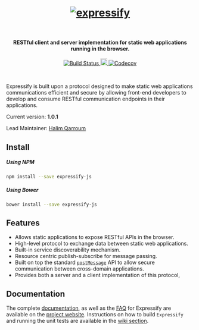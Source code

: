 <h1 align="center">
  <br>
  <a href="#"><img src="https://s.yimg.com/lq/i/us/pps/yql128.gif" alt="expressify" /></a>
  <br><br>
</h1>

<h4 align="center">RESTful client and server implementation for static web applications running in the browser.</h4>

<p align="center">
  <a href="https://travis-ci.org/HQarroum/expressify">
    <img src="https://travis-ci.org/HQarroum/expressify.svg?branch=master"
         alt="Build Status">
  </a>
  <a href="https://badge.fury.io/js/expressify-js">
    <img src="https://badge.fury.io/js/expressify-js.svg" alt="npm version" height="18">
  </a>
  <a href="https://codecov.io/gh/HQarroum/expressify">
    <img src="https://codecov.io/gh/HQarroum/expressify/branch/master/graph/badge.svg" alt="Codecov" />
  </a>
</p>
<br>

Expressify is built upon a protocol designed to make static web applications communications efficient and secure by allowing front-end developers to develop and consume RESTful communication endpoints in their applications.

Current version: **1.0.1**

Lead Maintainer: [Halim Qarroum](mailto:hqm.post@gmail.com)

## Install

##### Using NPM

```bash
npm install --save expressify-js
```

##### Using Bower

```bash
bower install --save expressify-js
```

## Features

 - Allows static applications to expose RESTful APIs in the browser.
 - High-level protocol to exchange data between static web applications.
 - Built-in service discoverability mechanism.
 - Resource centric publish-subscribe for message passing. 
 - Built on top the standard [`postMessage`](https://developer.mozilla.org/docs/Web/API/Window/postMessage) API to allow secure communication between cross-domain applications.
 - Provides both a server and a client implementation of this protocol,

## Documentation

The complete [documentation](https://hqarroum.github.io/expressify/documentation.html), as well as the [FAQ](https://hqarroum.github.io/expressify/faq.html) for Expressify are available on the [project website](https://hqarroum.github.io/expressify). Instructions on how to build `Expressify` and running the unit tests are available in the [wiki section](https://github.com/HQarroum/expressify/wiki).
